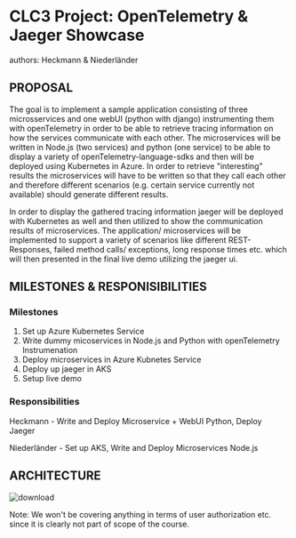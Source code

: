 # CLC3 Project: OpenTelemetry & Jaeger Showcase

authors: Heckmann & Niederländer

## PROPOSAL

The goal is to implement a sample application consisting of three microsservices and one webUI (python with django) instrumenting them with openTelemetry in order to be able to retrieve tracing information on how the services communicate with each other. The microservices will be written in Node.js (two services) and python (one service) to be able to display a variety of openTelemetry-language-sdks and then will be deployed using Kubernetes in Azure. In order to retrieve "interesting" results the microservices will have to be written so that they call each other and therefore different scenarios (e.g. certain service currently not available) should generate different results.

In order to display the gathered tracing information jaeger will be deployed with Kubernetes as well and then utilized to show the communication results of microservices. The application/ microservices will be implemented to support a variety of scenarios like different REST-Responses, failed method calls/ exceptions, long response times etc. which will then presented in the final live demo utilizing the jaeger ui.

## MILESTONES & RESPONISIBILITIES

### Milestones

1. Set up Azure Kubernetes Service
2. Write dummy micoservices in Node.js and Python with openTelemetry Instrumenation
3. Deploy microservices in Azure Kubnetes Service
4. Deploy up jaeger in AKS
5. Setup live demo

### Responsibilities

Heckmann - Write and Deploy Microservice + WebUI Python, Deploy Jaeger

Niederländer - Set up AKS, Write and Deploy Microservices Node.js


## ARCHITECTURE

![download](https://user-images.githubusercontent.com/20288604/211396297-c386a1ba-fd8e-4f87-b9cb-e57649ad171b.png)

Note: We won't be covering anything in terms of user authorization etc. since it is clearly not part of scope of the course.

